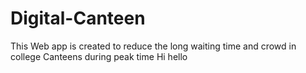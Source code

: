 # Digital-Canteen
This Web app is created to reduce the long waiting time and crowd in college Canteens during peak time
Hi hello